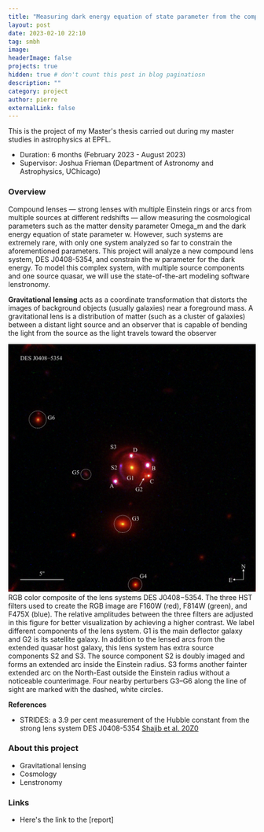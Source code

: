 ```yaml
---
title: "Measuring dark energy equation of state parameter from the compound lens system DES0408-5354"
layout: post
date: 2023-02-10 22:10
tag: smbh
image:
headerImage: false
projects: true
hidden: true # don't count this post in blog paginatiosn
description: ""
category: project
author: pierre
externalLink: false
---
```


This is the project of my Master's thesis carried out during my master studies in astrophysics at EPFL. 
* Duration: 6 months (February 2023 - August 2023)
* Supervisor: Joshua Frieman (Department of Astronomy and Astrophysics, UChicago) 

### Overview

Compound lenses — strong lenses with multiple Einstein rings or arcs from multiple sources at different redshifts — allow measuring the cosmological parameters such as the matter density parameter Omega_m and the dark energy equation of state parameter w. However, such systems are extremely rare, with only one system analyzed so far to constrain the aforementioned parameters. This project will analyze a new compound lens system, DES J0408-5354, and constrain the w parameter for the dark energy. To model this complex system, with multiple source components and one source quasar, we will use the state-of-the-art modeling software lenstronomy.

**Gravitational lensing** acts as a coordinate transformation that distorts the images of background objects (usually galaxies) near a foreground mass. A gravitational lens is a distribution of matter (such as a cluster of galaxies) between a distant light source and an observer that is capable of bending the light from the source as the light travels toward the observer


<img class="image" src="/assets/images/DESlens.png" alt="Alt Text">
<figcaption class="caption"> RGB color composite of the lens systems DES J0408−5354. The three HST filters used to create the RGB image are F160W (red), F814W (green), and F475X (blue). The relative amplitudes between the three filters are adjusted in this figure for better visualization by achieving a higher contrast. We label different components of the lens system. G1 is the main deflector galaxy and G2 is its satellite galaxy. In addition to the lensed arcs from the extended quasar host galaxy, this lens system has extra source components S2 and S3. The source component S2 is doubly imaged and forms an extended arc inside the Einstein radius. S3 forms another fainter extended arc on the North-East outside the Einstein radius without a noticeable counterimage. Four nearby perturbers G3–G6 along the line of sight are marked with the dashed, white circles. </figcaption>

**References**
* STRIDES: a 3.9 per cent measurement of the Hubble constant from the strong lens system DES J0408-5354 [Shajib et al. 20Z0](https://arxiv.org/abs/1910.06306)


### About this project
* Gravitational lensing
* Cosmology
* Lenstronomy

### Links
* Here's the link to the [report] 

